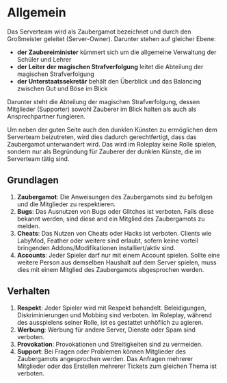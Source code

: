 # Allgemein

Das Serverteam wird als Zaubergamot bezeichnet und durch den Großmeister geleitet (Server-Owner). Darunter stehen auf gleicher Ebene:

- **der Zaubereiminister** kümmert sich um die allgemeine Verwaltung der Schüler und Lehrer
- **der Leiter der magischen Strafverfolgung** leitet die Abteilung der magischen Strafverfolgung
- **der Unterstaatssekretär** behält den Überblick und das Balancing zwischen Gut und Böse im Blick

Darunter steht die Abteilung der magischen Strafverfolgung, dessen Mitglieder (Supporter) sowohl Zauberer im Blick halten als auch als
Ansprechpartner fungieren.

Um neben der guten Seite auch den dunklen Künsten zu ermöglichen dem Serverteam beizutreten, wird dies dadurch gerechtfertigt, dass
das Zaubergamot unterwandert wird. Das wird im Roleplay keine Rolle spielen, sondern nur als Begründung für Zauberer der dunklen
Künste, die im Serverteam tätig sind.

## Grundlagen

1. **Zaubergamot**: Die Anweisungen des Zaubergamots sind zu befolgen und die Mitglieder zu respektieren.
2. **Bugs**: Das Ausnutzen von Bugs oder Glitches ist verboten. Falls diese bekannt werden, sind diese and ein Mitglied des
   Zaubergamots zu melden.
3. **Cheats**: Das Nutzen von Cheats oder Hacks ist verboten. Clients wie LabyMod, Feather oder weitere sind erlaubt, sofern keine
   vorteil bringenden Addons/Modifikationen installiert/aktiv sind.
4. **Accounts**: Jeder Spieler darf nur mit einem Account spielen. Sollte eine weitere Person aus demselben Haushalt auf dem Server
   spielen, muss dies mit einem Mitglied des Zaubergamots abgesprochen werden.

## Verhalten

1. **Respekt**: Jeder Spieler wird mit Respekt behandelt. Beleidigungen, Diskriminierungen und Mobbing sind verboten. Im Roleplay,
   während des ausspielens seiner Rolle, ist es gestattet unhöflich zu agieren.
2. **Werbung**: Werbung für andere Server, Dienste oder Spam sind verboten.
3. **Provokation**: Provokationen und Streitigkeiten sind zu vermeiden.
4. **Support**: Bei Fragen oder Problemen können Mitglieder des Zaubergamots angesprochen werden. Das Anfragen mehrerer Mitglieder oder
   das Erstellen mehrerer Tickets zum gleichen Thema ist verboten.

